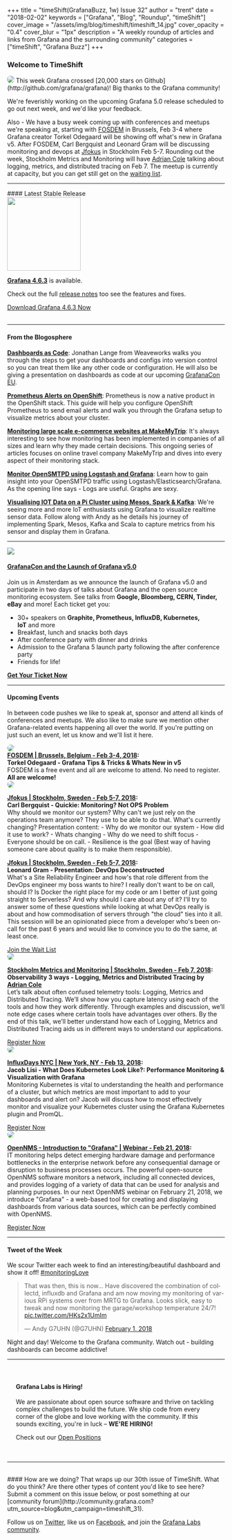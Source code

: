 +++
title = "timeShift(GrafanaBuzz, 1w) Issue 32"
author = "trent"
date = "2018-02-02"
keywords = ["Grafana", "Blog", "Roundup", "timeShift"]
cover_image = "/assets/img/blog/timeshift/timeshift_14.jpg"
cover_opacity = "0.4"
cover_blur = "1px"
description = "A weekly roundup of articles and links from Grafana and the surrounding community"
categories = ["timeShift", "Grafana Buzz"]
+++

### Welcome to TimeShift
<img style="border-radius: 6px;" class="large" src="/assets/img/blog/timeshift/20000.jpg" />
This week Grafana crossed [20,000 stars on Github](http://github.com/grafana/grafana)! Big thanks to the Grafana community! 

We're feverishly working on the upcoming Grafana 5.0 release scheduled to go out next week, and we'd like your feedback. 

Also - We have a busy week coming up with conferences and meetups we're speaking at, starting with [FOSDEM](https://fosdem.org/2018/schedule/track/monitoring_and_cloud/) in Brussels, Feb 3-4 where Grafana creator Torkel Odegaard will be showing off what's new in Grafana v5. After FOSDEM, Carl Bergquist and Leonard Gram will be discussing monitoring and devops at [Jfokus](http://www.jfokus.se/jfokus/register.jsp) in Stockholm Feb 5-7. Rounding out the week, Stockholm Metrics and Monitoring will have [Adrian Cole](https://twitter.com/adrianfcole) talking about logging, metrics, and distributed tracing on Feb 7. The meetup is currently at capacity, but you can get still get on the [waiting list](https://www.meetup.com/Stockholm-metrics-and-monitoring/events/246716166/).

<hr />
#### Latest Stable Release
<div class="row row--no-gutters blog-plugin-grid">
	<div class="col col--sm-3">
		<img src="/assets/img/blog/timeshift/grafana_release_icon.png" width="170" />
	</div>
	<div class="col col--sm-9">
		<p>
			<strong><a href="https://grafana.com/grafana/download/?utm_source=blog&utm_campaign=timeshift_32" target="_blank">Grafana 4.6.3</a></strong> is available.
		</p> 
		<p>
			Check out the full <a href="https://community.grafana.com/t/release-notes-v4-6-x/3179" target="_blank">release notes</a> too see the features and fixes.
		</p>
		<a href="https://grafana.com/grafana/download/?utm_source=blog&utm_campaign=timeshift_32" target="_blank" class="btn btn--primary">Download Grafana 4.6.3 Now</a>
	</div>
</div>


<br />
<hr />

#### From the Blogosphere
[**Dashboards as Code**](https://www.weave.works/blog/grafana-dashboards-as-code/): Jonathan Lange from Weaveworks walks you through the steps to get your dashboards and configs into version control so you can treat them like any other code or configuration. He will also be giving a presentation on dashboards as code at our upcoming [GrafanaCon EU](http://grafanacon.org).

[**Prometheus Alerts on OpenShift**](https://blog.openshift.com/prometheus-alerts-on-openshift/): Prometheus is now a native product in the OpenShift stack. This guide will help you configure OpenShift Prometheus to send email alerts and walk you through the Grafana setup to visualize metrics about your cluster.

[**Monitoring large scale e-commerce websites at MakeMyTrip**](https://medium.com/makemytrip-engineering/monitoring-large-scale-e-commerce-websites-at-makemytrip-part-1-ce50499b90ee): It's always interesting to see how monitoring has been implemented in companies of all sizes and learn why they made certain decisions. This ongoing series of articles focuses on online travel company MakeMyTrip and dives into every aspect of their monitoring stack.

[**Monitor OpenSMTPD using Logstash and Grafana**](https://www.tumfatig.net/20180129/monitor-opensmtpd-using-logstash-grafana/): Learn how to gain insight into your OpenSMTPD traffic using Logstash/Elasticsearch/Grafana. As the opening line says - Logs are useful. Graphs are sexy.

[**Visualising IOT Data on a Pi Cluster using Mesos, Spark & Kafka**](http://data.andyburgin.co.uk/post/170339232253/visualising-iot-data-on-a-pi-cluster-using-mesos): We're seeing more and more IoT enthusiasts using Grafana to visualize realtime sensor data. Follow along with Andy as he details his journey of implementing Spark, Mesos, Kafka and Scala to capture metrics from his sensor and display them in Grafana.
<hr />

<div class="row row--md-gutters blog-plugin-grid">
	<div class="col col--sm-3 blog-plugin-grid__item">
		<img style="border-radius: 0;" src="/assets/img/blog/timeshift/grafanacon_eu_announcement.png" />
	</div>
	<div class="col col--sm-9 blog-plugin-grid__item grafanacon">
		<h4><a href="https://ti.to/grafanacon/grafanacon-eu/with/mzbin4ciuxq" target="_blank">GrafanaCon and the Launch of Grafana v5.0</a></h4>
		<p>
			Join us in Amsterdam as we announce the launch of Grafana v5.0 and participate in two days of talks about Grafana and the open source monitoring ecosystem. See talks from <strong>Google, Bloomberg, CERN, Tinder, eBay</strong> and more! Each ticket get you:
		</p>
			<ul>
				<li>30+ speakers on <strong>Graphite, Prometheus, InfluxDB, Kubernetes, IoT</strong> and more</li>
				<li>Breakfast, lunch and snacks both days</li>
				<li>After conference party with dinner and drinks</li>
				<li>Admission to the Grafana 5 launch party following the after conference party</li>
				<li>Friends for life!</li>
			</ul>
		<p>
			<a class="btn btn--grafanacon" href="https://ti.to/grafanacon/grafanacon-eu/with/mzbin4ciuxq" target="_blank"><strong>Get Your Ticket Now</strong></a>
		</p>
	</div>
</div>

<hr />

#### Upcoming Events
In between code pushes we like to speak at, sponsor and attend all kinds of conferences and meetups. We also like to make sure we mention other Grafana-related events happening all over the world. If you're putting on just such an event, let us know and we'll list it here.

<div class="blog-plugin">
	<div class="row row--md-gutters blog-plugin-grid">
		<div class="col col--md-3">
			<img style="border-radius: 50%;" class="large" src="/assets/img/blog/fosdem_18.png" />
		</div>
		<div class="col col--md-8 col--sm-offset-1">
			<strong><a href="https://fosdem.org/2018/schedule/track/monitoring_and_cloud/" target="_blank">FOSDEM | Brussels, Belgium - Feb 3-4, 2018</a>:<br />
			Torkel Odegaard - Grafana Tips & Tricks & Whats New in v5</strong><br />
			FOSDEM is a free event and all are welcome to attend. No need to register. <br /><strong>All are welcome!</strong>
		</div>
	</div>
	<div class="row row--md-gutters blog-plugin-grid">
		<div class="col col--md-3">
			<img style="border-radius: 50%;" class="large" src="/assets/img/blog/timeshift/jfokus.jpg" />
		</div>
		<div class="col col--md-8 col--sm-offset-1">
			<p><strong><a href="http://www.jfokus.se/jfokus/register.jsp" target="_blank">Jfokus | Stockholm, Sweden - Feb 5-7, 2018</a>:</strong> <strong><br />Carl Bergquist - Quickie: Monitoring? Not OPS Problem</strong><br />Why should we monitor our system? Why can't we just rely on the operations team anymore? They use to be able to do that. What's currently changing? Presentation content: - Why do we monitor our system - How did it use to work? - Whats changing - Why do we need to shift focus - Everyone should be on call. - Resilience is the goal (Best way of having someone care about quality is to make them responsible).
			</p>
			<p><strong><a href="http://www.jfokus.se/jfokus/register.jsp" target="_blank">Jfokus | Stockholm, Sweden - Feb 5-7, 2018</a>:</strong> <strong><br />Leonard Gram - Presentation: DevOps Deconstructed</strong><br />What's a Site Reliability Engineer and how's that role different from the DevOps engineer my boss wants to hire? I really don't want to be on call, should I? Is Docker the right place for my code or am I better of just going straight to Serverless? And why should I care about any of it? I'll try to answer some of these questions while looking at what DevOps really is about and how commodisation of servers through "the cloud" ties into it all. This session will be an opinionated piece from a developer who's been on-call for the past 6 years and would like to convince you to do the same, at least once.
			</p>
			<a href="http://www.jfokus.se/jfokus/register.jsp" target="_blank" class="btn btn--outline">Join the Wait List</a>
		</div>
	</div>
	<div class="row row--md-gutters blog-plugin-grid">
		<div class="col col--md-3">
			<img style="border-radius: 50%;" class="large" src="/assets/img/blog/timeshift/meetup.jpg" />
		</div>
		<div class="col col--md-8 col--sm-offset-1">
			<p><strong><a href="https://www.meetup.com/Stockholm-metrics-and-monitoring/events/246716166/" target="_blank">Stockholm Metrics and Monitoring | Stockholm, Sweden - Feb 7, 2018</a>:</strong> <strong><br />Observability 3 ways - Logging, Metrics and Distributed Tracing by <a href="https://twitter.com/adrianfcole">Adrian Cole</a></strong><br />Let’s talk about often confused telemetry tools: Logging, Metrics and Distributed Tracing. We’ll show how you capture latency using each of the tools and how they work differently. Through examples and discussion, we’ll note edge cases where certain tools have advantages over others. By the end of this talk, we’ll better understand how each of Logging, Metrics and Distributed Tracing aids us in different ways to understand our applications.
			</p>
			<a href="https://www.meetup.com/Stockholm-metrics-and-monitoring/events/246716166/" target="_blank" class="btn btn--outline">Register Now</a>
		</div>
	</div>
	<div class="row row--md-gutters blog-plugin-grid">
		<div class="col col--md-3">
			<img style="border-radius: 50%;" class="large" src="/assets/img/blog/timeshift/influxdays.png" />
		</div>
		<div class="col col--md-8 col--sm-offset-1">
			<p><strong><a href="https://influxdays.com/" target="_blank">InfluxDays NYC | New York, NY - Feb 13, 2018</a>:</strong>
			<br /><strong>Jacob Lisi - What Does Kubernetes Look Like?: Performance Monitoring & Visualization with Grafana</strong><br />
			Monitoring Kubernetes is vital to understanding the health and performance of a cluster, but which metrics are most important to add to your dashboards and alert on? Jacob will discuss how to most effectively monitor and visualize your Kubernetes cluster using the Grafana Kubernetes plugin and PromQL. 
			</p>
			<a href="https://influxdays.com/" target="_blank" class="btn btn--outline">Register Now</a>
		</div>
	</div>
	<div class="row row--md-gutters blog-plugin-grid">
		<div class="col col--md-3">
			<img style="border-radius: 50%;" class="large" src="/assets/img/blog/timeshift/webinar.png" />
		</div>
		<div class="col col--md-8 col--sm-offset-1">
			<p><strong><a href="https://www.nethinks.com/blog/it-ueberwachung/opennms-webinar-am-21-februar-einfuehrung-in-grafana/" target="_blank">OpenNMS - Introduction to "Grafana" | Webinar - Feb 21, 2018</a>:</strong><br />IT monitoring helps detect emerging hardware damage and performance bottlenecks in the enterprise network before any consequential damage or disruption to business processes occurs. The powerful open-source OpenNMS software monitors a network, including all connected devices, and provides logging of a variety of data that can be used for analysis and planning purposes. In our next OpenNMS webinar on February 21, 2018, we introduce "Grafana" - a web-based tool for creating and displaying dashboards from various data sources, which can be perfectly combined with OpenNMS.
			</p>
			<a href="https://www.nethinks.com/blog/it-ueberwachung/opennms-webinar-am-21-februar-einfuehrung-in-grafana/" target="_blank" class="btn btn--outline">Register Now</a>
		</div>
	</div>
</div>
<hr />

<div>
	<div class="row row--no-gutters">
		<div class="col col--sm-12">
			<h4>Tweet of the Week</h4>
			We scour Twitter each week to find an interesting/beautiful dashboard and show it off! <a href="https://twitter.com/hashtag/monitoringlove?src=hash" target="_blank">#monitoringLove</a>
			<blockquote class="twitter-tweet" data-lang="en"><p lang="en" dir="ltr">That was then, this is now... Have discovered the combination of collectd, influxdb and Grafana and am now moving my monitoring of various RPi systems over from MRTG to Grafana. Looks slick, easy to tweak and now monitoring the garage/workshop temperature 24/7! <a href="https://t.co/HKs2x1UmIm">pic.twitter.com/HKs2x1UmIm</a></p>&mdash; Andy G7UHN (@G7UHN) <a href="https://twitter.com/G7UHN/status/959162291072700416?ref_src=twsrc%5Etfw">February 1, 2018</a></blockquote>
			<script async src="https://platform.twitter.com/widgets.js" charset="utf-8"></script>
			<p>Night and day! Welcome to the Grafana community. Watch out - building dashboards can become addictive!</p>
		</div>
	</div>
</div>

<hr />

<div style=" padding: 20px; background: url(/assets/img/blog/timeshift/polygon_texture_black.jpg); background-size: cover; border-radius: 4px;">
	<h4>Grafana Labs is Hiring!</h4>
	<p>We are passionate about open source software and thrive on tackling complex challenges to build the future. We ship code from every corner of the globe and love working with the community. If this sounds exciting, you're in luck – <strong>WE'RE HIRING!</strong></p>
	<p>Check out our <a class="btn btn-outline" href="https://grafana.com/about/hiring?utm_source=blog&utm_campaign=timeshift_31" target="_blank">Open Positions</a></p>
</div>


<hr />
<br />
#### How are we doing?
That wraps up our 30th issue of TimeShift. What do you think? Are there other types of content you'd like to see here? Submit a comment on this issue below, or post something at our [community forum](http://community.grafana.com?utm_source=blog&utm_campaign=timeshift_31).

Follow us on [Twitter](http://twitter.com/grafana), like us on [Facebook](http://facebook.com/grafana), and join the [Grafana Labs community](http://grafana.com/signup?utm_source=blog&utm_campaign=timeshift_31).



